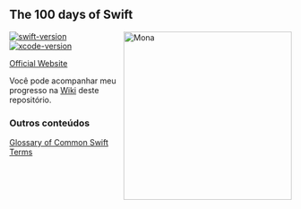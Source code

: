 ## The 100 days of Swift

<img align="right" alt="Mona" height="300px" width="300px" src="https://octodex.github.com/images/tentocats.jpg" />

[![swift-version](https://img.shields.io/badge/swift-5.5-orange.svg)](https://github.com/apple/swift)
[![xcode-version](https://img.shields.io/badge/xcode-13.2-blue)](https://developer.apple.com/xcode/)

[Official Website](https://www.hackingwithswift.com/100/1)

Você pode acompanhar meu progresso na [Wiki](https://github.com/giorgiobraz/100-days-of-swift/wiki) deste repositório.

### Outros conteúdos
[Glossary of Common Swift Terms](https://www.hackingwithswift.com/glossary)
